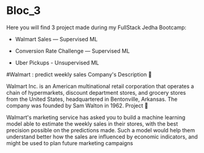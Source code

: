 # Bloc_3

Here you will find 3 project made during my FullStack Jedha Bootcamp:

- Walmart Sales — Supervised ML

- Conversion Rate Challenge — Supervised ML

- Uber Pickups - Unsupervised ML

#Walmart : predict weekly sales
Company's Description 📇

Walmart Inc. is an American multinational retail corporation that operates a chain of hypermarkets, discount department stores, and grocery stores from the United States, headquartered in Bentonville, Arkansas. The company was founded by Sam Walton in 1962.
Project 🚧

Walmart's marketing service has asked you to build a machine learning model able to estimate the weekly sales in their stores, with the best precision possible on the predictions made. Such a model would help them understand better how the sales are influenced by economic indicators, and might be used to plan future marketing campaigns
